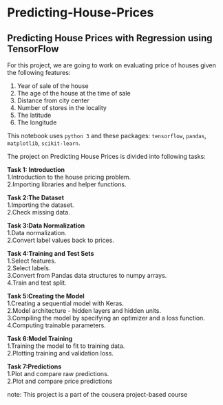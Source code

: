 # Predicting-House-Prices
Predicting House Prices with Regression using TensorFlow
---

For this project, we are going to work on evaluating price of houses given the following features:

1. Year of sale of the house
2. The age of the house at the time of sale
3. Distance from city center
4. Number of stores in the locality
5. The latitude
6. The longitude

This notebook uses `python 3` and these packages: `tensorflow`, `pandas`, `matplotlib`, `scikit-learn`.

The project on Predicting House Prices is divided into following tasks:

**Task 1: Introduction**<br>
1.Introduction to the house pricing problem.<br>
2.Importing libraries and helper functions.

**Task 2:The Dataset**<br>
1.Importing the dataset.<br>
2.Check missing data.

**Task 3:Data Normalization**<br>
1.Data normalization.<br>
2.Convert label values back to prices.

**Task 4:Training and Test Sets**<br>
1.Select features.<br>
2.Select labels.<br>
3.Convert from Pandas data structures to numpy arrays.<br>
4.Train and test split.

**Task 5:Creating the Model**<br>
1.Creating a sequential model with Keras.<br>
2.Model architecture - hidden layers and hidden units.<br>
3.Compiling the model by specifying an optimizer and a loss function.<br>
4.Computing trainable parameters.

**Task 6:Model Training**<br>
1.Training the model to fit to training data.<br>
2.Plotting training and validation loss.

**Task 7:Predictions**<br>
1.Plot and compare raw predictions.<br>
2.Plot and compare price predictions

note: This project is a part of the cousera project-based course
